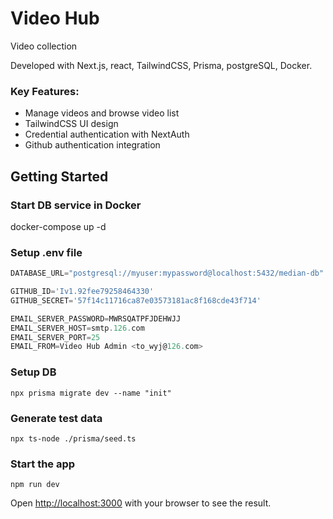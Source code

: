 # Video Hub

Video collection

Developed with Next.js, react, TailwindCSS, Prisma, postgreSQL, Docker.

### Key Features:

- Manage videos and browse video list
- TailwindCSS UI design
- Credential authentication with NextAuth
- Github authentication integration

## Getting Started

### Start DB service in Docker
docker-compose up -d

### Setup .env file


```js
DATABASE_URL="postgresql://myuser:mypassword@localhost:5432/median-db"

GITHUB_ID='Iv1.92fee79258464330'
GITHUB_SECRET='57f14c11716ca87e03573181ac8f168cde43f714'

EMAIL_SERVER_PASSWORD=MWRSQATPFJDEHWJJ
EMAIL_SERVER_HOST=smtp.126.com
EMAIL_SERVER_PORT=25
EMAIL_FROM=Video Hub Admin <to_wyj@126.com>
```

### Setup DB

```shell
npx prisma migrate dev --name "init"
```

### Generate test data

```shell
npx ts-node ./prisma/seed.ts
```

### Start the app

```shell
npm run dev
```

Open [http://localhost:3000](http://localhost:3000) with your browser to see the result.
